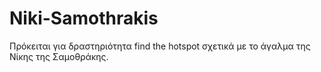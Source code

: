 # Niki-Samothrakis
Πρόκειται για δραστηριότητα find the hotspot σχετικά με το άγαλμα της Νίκης της Σαμοθράκης.
